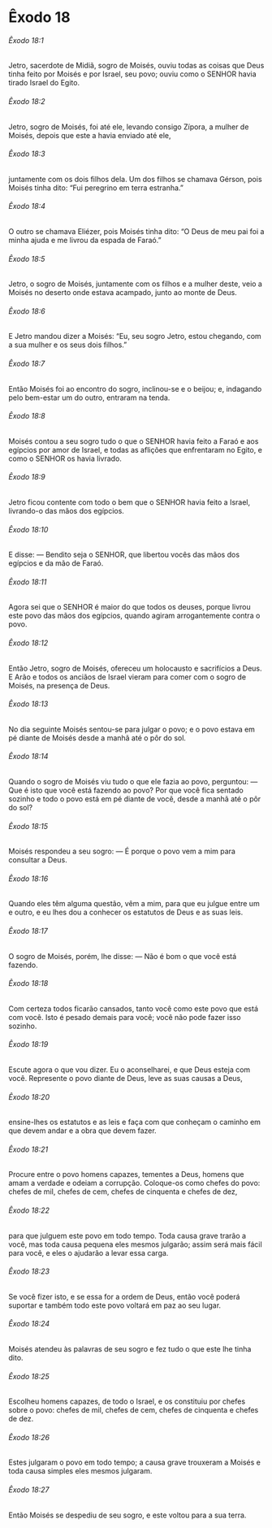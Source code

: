 # Êxodo 18

###### Êxodo 18:1

Jetro, sacerdote de Midiã, sogro de Moisés, ouviu todas as coisas que Deus tinha feito por Moisés e por Israel, seu povo; ouviu como o SENHOR havia tirado Israel do Egito.

###### Êxodo 18:2

Jetro, sogro de Moisés, foi até ele, levando consigo Zípora, a mulher de Moisés, depois que este a havia enviado até ele,

###### Êxodo 18:3

juntamente com os dois filhos dela. Um dos filhos se chamava Gérson, pois Moisés tinha dito: “Fui peregrino em terra estranha.”

###### Êxodo 18:4

O outro se chamava Eliézer, pois Moisés tinha dito: “O Deus de meu pai foi a minha ajuda e me livrou da espada de Faraó.”

###### Êxodo 18:5

Jetro, o sogro de Moisés, juntamente com os filhos e a mulher deste, veio a Moisés no deserto onde estava acampado, junto ao monte de Deus.

###### Êxodo 18:6

E Jetro mandou dizer a Moisés: “Eu, seu sogro Jetro, estou chegando, com a sua mulher e os seus dois filhos.”

###### Êxodo 18:7

Então Moisés foi ao encontro do sogro, inclinou-se e o beijou; e, indagando pelo bem-estar um do outro, entraram na tenda.

###### Êxodo 18:8

Moisés contou a seu sogro tudo o que o SENHOR havia feito a Faraó e aos egípcios por amor de Israel, e todas as aflições que enfrentaram no Egito, e como o SENHOR os havia livrado.

###### Êxodo 18:9

Jetro ficou contente com todo o bem que o SENHOR havia feito a Israel, livrando-o das mãos dos egípcios.

###### Êxodo 18:10

E disse: — Bendito seja o SENHOR, que libertou vocês das mãos dos egípcios e da mão de Faraó.

###### Êxodo 18:11

Agora sei que o SENHOR é maior do que todos os deuses, porque livrou este povo das mãos dos egípcios, quando agiram arrogantemente contra o povo.

###### Êxodo 18:12

Então Jetro, sogro de Moisés, ofereceu um holocausto e sacrifícios a Deus. E Arão e todos os anciãos de Israel vieram para comer com o sogro de Moisés, na presença de Deus.

###### Êxodo 18:13

No dia seguinte Moisés sentou-se para julgar o povo; e o povo estava em pé diante de Moisés desde a manhã até o pôr do sol.

###### Êxodo 18:14

Quando o sogro de Moisés viu tudo o que ele fazia ao povo, perguntou: — Que é isto que você está fazendo ao povo? Por que você fica sentado sozinho e todo o povo está em pé diante de você, desde a manhã até o pôr do sol?

###### Êxodo 18:15

Moisés respondeu a seu sogro: — É porque o povo vem a mim para consultar a Deus.

###### Êxodo 18:16

Quando eles têm alguma questão, vêm a mim, para que eu julgue entre um e outro, e eu lhes dou a conhecer os estatutos de Deus e as suas leis.

###### Êxodo 18:17

O sogro de Moisés, porém, lhe disse: — Não é bom o que você está fazendo.

###### Êxodo 18:18

Com certeza todos ficarão cansados, tanto você como este povo que está com você. Isto é pesado demais para você; você não pode fazer isso sozinho.

###### Êxodo 18:19

Escute agora o que vou dizer. Eu o aconselharei, e que Deus esteja com você. Represente o povo diante de Deus, leve as suas causas a Deus,

###### Êxodo 18:20

ensine-lhes os estatutos e as leis e faça com que conheçam o caminho em que devem andar e a obra que devem fazer.

###### Êxodo 18:21

Procure entre o povo homens capazes, tementes a Deus, homens que amam a verdade e odeiam a corrupção. Coloque-os como chefes do povo: chefes de mil, chefes de cem, chefes de cinquenta e chefes de dez,

###### Êxodo 18:22

para que julguem este povo em todo tempo. Toda causa grave trarão a você, mas toda causa pequena eles mesmos julgarão; assim será mais fácil para você, e eles o ajudarão a levar essa carga.

###### Êxodo 18:23

Se você fizer isto, e se essa for a ordem de Deus, então você poderá suportar e também todo este povo voltará em paz ao seu lugar.

###### Êxodo 18:24

Moisés atendeu às palavras de seu sogro e fez tudo o que este lhe tinha dito.

###### Êxodo 18:25

Escolheu homens capazes, de todo o Israel, e os constituiu por chefes sobre o povo: chefes de mil, chefes de cem, chefes de cinquenta e chefes de dez.

###### Êxodo 18:26

Estes julgaram o povo em todo tempo; a causa grave trouxeram a Moisés e toda causa simples eles mesmos julgaram.

###### Êxodo 18:27

Então Moisés se despediu de seu sogro, e este voltou para a sua terra.

